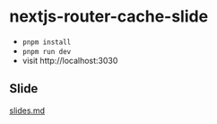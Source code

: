 # nextjs-router-cache-slide

- `pnpm install`
- `pnpm run dev`
- visit http://localhost:3030

## Slide

[slides.md](./slides.md)
